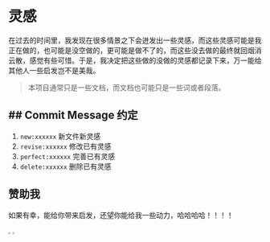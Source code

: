 # 灵感
在过去的时间里，我发现在很多情景之下会迸发出一些灵感，而这些灵感可能是我正在做的，也可能是没空做的，更可能是做不了的，而这些没去做的最终就回烟消云散，感觉有些可惜。于是，我决定把这些做的没做的灵感都记录下来，万一能给其他人一些启发岂不是美哉。

> 本项目通常只是一些文档，而文档也可能只是一些词或者段落。

## ## Commit Message 约定

1. `new:xxxxxx` 新文件新灵感
2. `revise:xxxxxx` 修改已有灵感
3. `perfect:xxxxxx` 完善已有灵感
4. `delete:xxxxxx` 删除已有灵感

## 赞助我

如果有幸，能给你带来启发，还望你能给我一些动力，哈哈哈哈！！！！

<img src="http://oss.yuexiaoliang.com/li/blog/images/2021/08/28/20210828235848.png!default" style="zoom:25%;" />

<img src="http://oss.yuexiaoliang.com/li/blog/images/2021/08/28/20210828235934.jpg!default" style="zoom:25%;" />
